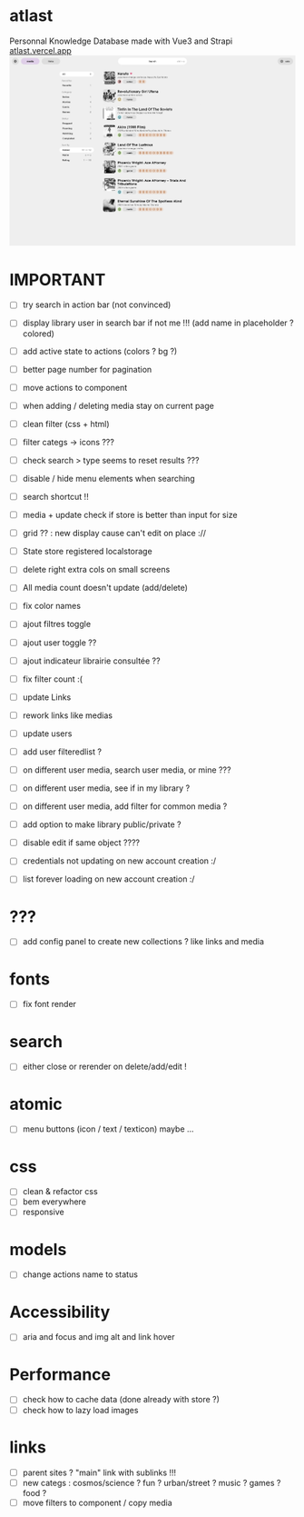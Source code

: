 # atlast
Personnal Knowledge Database made with Vue3 and Strapi
[atlast.vercel.app](https://atlast.vercel.app)
![atlast preview](atlast2.png?raw=true "Atlast preview")

# IMPORTANT

- [ ] try search in action bar (not convinced)
- [ ] display library user in search bar if not me !!! (add name in placeholder ? colored)
- [ ] add active state to actions (colors ? bg ?)
- [ ] better page number for pagination
- [ ] move actions to component
- [ ] when adding / deleting media stay on current page

- [ ] clean filter (css + html)
- [ ] filter categs -> icons ???
- [ ] check search > type seems to reset results ???
- [ ] disable / hide menu elements when searching
- [ ] search shortcut !!
- [ ] media + update check if store is better than input for size


- [ ] grid ?? : new display cause can't edit on place ://
- [ ] State store registered localstorage
- [ ] delete right extra cols on small screens

- [ ] All media count doesn't update (add/delete)

- [ ] fix color names
- [ ] ajout filtres toggle
- [ ] ajout user toggle ??
- [ ] ajout indicateur librairie consultée ??

- [ ] fix filter count :(

- [ ] update Links
- [ ] rework links like medias

- [ ] update users
- [ ] add user filteredlist ?
- [ ] on different user media, search user media, or mine ???
- [ ] on different user media, see if in my library ?
- [ ] on different user media, add filter for common media ?
- [ ] add option to make library public/private ?
- [ ] disable edit if same object ????

- [ ] credentials not updating on new account creation :/
- [ ] list forever loading on new account creation :/

# ???
- [ ] add config panel to create new collections ? like links and media

# fonts
- [ ] fix font render

# search
- [ ] either close or rerender on delete/add/edit !

# atomic
- [ ] menu buttons (icon / text / texticon) maybe ...

# css
- [ ] clean & refactor css
- [ ] bem everywhere
- [ ] responsive

# models
- [ ] change actions name to status

# Accessibility
- [ ] aria and focus and img alt and link hover

# Performance
- [ ] check how to cache data (done already with store ?)
- [ ] check how to lazy load images

# links
- [ ] parent sites ? "main" link with sublinks !!!
- [ ] new categs : cosmos/science ? fun ? urban/street ? music ? games ? food ?
- [ ] move filters to component / copy media
